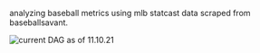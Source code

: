 analyzing baseball metrics using mlb statcast data scraped from baseballsavant. 

![current DAG as of 11.10.21](C:\Users\satda\Desktop\mlb_statcast_dag_11_10_2021.JPG)